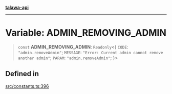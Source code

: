 [**talawa-api**](../../README.md)

***

# Variable: ADMIN\_REMOVING\_ADMIN

> `const` **ADMIN\_REMOVING\_ADMIN**: `Readonly`\<\{ `CODE`: `"admin.removeAdmin"`; `MESSAGE`: `"Error: Current admin cannot remove another admin"`; `PARAM`: `"admin.removeAdmin"`; \}\>

## Defined in

[src/constants.ts:396](https://github.com/Suyash878/talawa-api/blob/095e6964ce2a06c1c30d1acf81b6162203f1db91/src/constants.ts#L396)
